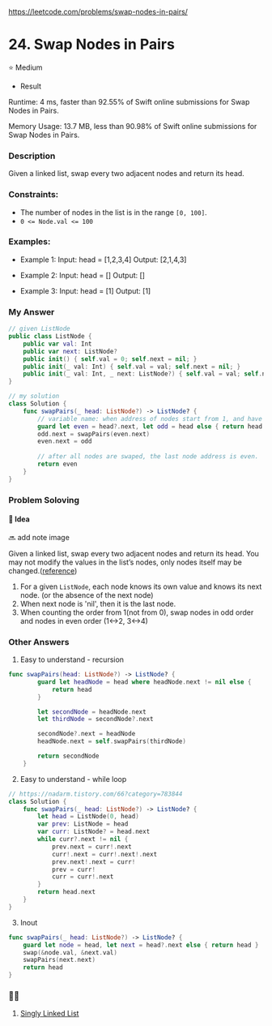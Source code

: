 https://leetcode.com/problems/swap-nodes-in-pairs/

# 24. Swap Nodes in Pairs

⭐️ Medium

* Result

 Runtime: 4 ms, faster than 92.55% of Swift online submissions for Swap Nodes in Pairs.

Memory Usage: 13.7 MB, less than 90.98% of Swift online submissions for Swap Nodes in Pairs.

### Description

Given a linked list, swap every two adjacent nodes and return its head.

### Constraints:

- The number of nodes in the list is in the range `[0, 100]`.
- `0 <= Node.val <= 100`

### Examples:

* Example 1:
Input: head = [1,2,3,4]
Output: [2,1,4,3]

* Example 2:
Input: head = []
Output: []

* Example 3:
Input: head = [1]
Output: [1]

 ### My Answer

```swift
// given ListNode
public class ListNode {
    public var val: Int
    public var next: ListNode?
    public init() { self.val = 0; self.next = nil; }
    public init(_ val: Int) { self.val = val; self.next = nil; }
    public init(_ val: Int, _ next: ListNode?) { self.val = val; self.next = next; }
}

// my solution
class Solution {
    func swapPairs(_ head: ListNode?) -> ListNode? {
        // variable name: when address of nodes start from 1, and have their address in ascending order. even = evenAddressNode, odd = oddAddressNode
        guard let even = head?.next, let odd = head else { return head }
        odd.next = swapPairs(even.next)
        even.next = odd
        
        // after all nodes are swaped, the last node address is even.
        return even
    }
}
```

### Problem Soloving

#### 🤔 Idea

🔜 add note image

Given a linked list, swap every two adjacent nodes and return its head. You may not modify the values in the list’s nodes, only nodes itself may be changed.([reference](https://davidwho.me/%E7%AE%97%E6%B3%95/2019/08/06/Swift-LeetCode%E5%AD%A6%E4%B9%A0%E7%AC%94%E8%AE%B0(24)-Swap-Nodes-in-Pairs/))

1. For a given `ListNode`, each node knows its own value and knows its next node. (or the absence of the next node)
2. When next node is 'nil', then it is the last node.
3. When counting the order from 1(not from 0), swap nodes in odd order and nodes in even order (1<->2, 3<->4)

### Other Answers

 1. Easy to understand - recursion

```swift
func swapPairs(head: ListNode?) -> ListNode? {
        guard let headNode = head where headNode.next != nil else {
            return head
        }

        let secondNode = headNode.next
        let thirdNode = secondNode?.next

        secondNode?.next = headNode
        headNode.next = self.swapPairs(thirdNode)

        return secondNode
    }
```

2. Easy to understand - while loop

```swift
// https://nadarm.tistory.com/66?category=783844
class Solution {
    func swapPairs(_ head: ListNode?) -> ListNode? {
        let head = ListNode(0, head)
        var prev: ListNode = head
        var curr: ListNode? = head.next
        while curr?.next != nil {
            prev.next = curr!.next
            curr!.next = curr!.next!.next
            prev.next!.next = curr!
            prev = curr!
            curr = curr!.next
        }
        return head.next
    }
}
```

3. Inout
```swift
func swapPairs(_ head: ListNode?) -> ListNode? {
	guard let node = head, let next = head?.next else { return head }
	swap(&node.val, &next.val)
	swapPairs(next.next)
	return head
}
```

### ✍🏻

1. [Singly Linked List](https://www.geeksforgeeks.org/linked-list-set-1-introduction/)

